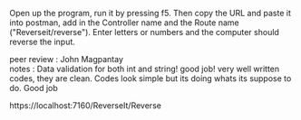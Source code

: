 Open up the program, run it by pressing f5. Then copy the URL and paste it into postman, add in the Controller name and the Route name ("Reverseit/reverse"). 
Enter letters or numbers and the computer should reverse the input.

peer review : John Magpantay  
notes : Data validation for both int and string! good job! very well written codes, they are clean. Codes look simple but its doing whats its suppose to do. 
Good job 

https://localhost:7160/ReverseIt/Reverse
